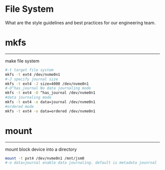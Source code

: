 # File System

What are the style guidelines and best practices for our engineering team.

# mkfs

---

make file system

```bash
#-t target file system
mkfs -t ext4 /dev/nvme0n1
#-J specify journal size
mkfs -t ext4 -J size=4000 /dev/nvme0n1
#-O^has_journal No data journaling mode
mkfs -t ext4 -O ^has_journal /dev/nvme0n1
#data journaling mode
mkfs -t ext4 -o data=journal /dev/nvme0n1
#ordered mode
mkfs -t ext4 -o data=ordered /dev/nvme0n1
```

# mount

---

mount block device into a directory

```bash
mount -t pxt4 /dev/nvme0n1 /mnt/jsm0
#-o data=journal enable data journaling. default is metadata jounrnal
```
